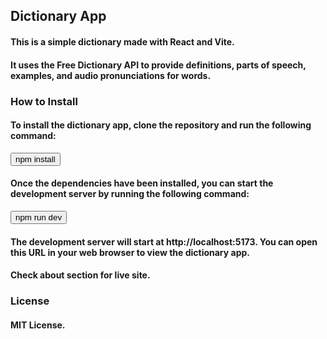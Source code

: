 ## Dictionary App

#### This is a simple dictionary made with React and Vite. 
#### It uses the Free Dictionary API to provide definitions, parts of speech, examples, and audio pronunciations for words.

### How to Install
#### To install the dictionary app, clone the repository and run the following command:

<button onclick="navigator.clipboard.writeText(this.previousSibling.textContent)">npm install</button>
#### Once the dependencies have been installed, you can start the development server by running the following command:

<button onclick="navigator.clipboard.writeText(this.previousSibling.textContent)">npm run dev</button>
#### The development server will start at http://localhost:5173. You can open this URL in your web browser to view the dictionary app.

#### Check about section for live site.

### License

#### MIT License.
